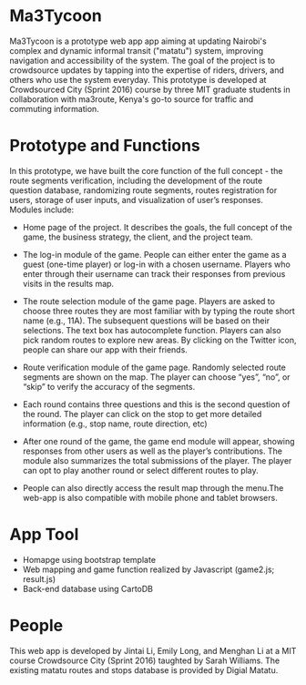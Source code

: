 # Ma3Tycoon
Ma3Tycoon is a prototype web app app aiming at updating Nairobi's complex and dynamic informal transit ("matatu") system, improving navigation and accessibility of the system. The goal of the project is to crowdsource updates by tapping into the expertise of riders, drivers, and others who use the system everyday. This prototype is developed at Crowdsourced City (Sprint 2016) course by three MIT graduate students in collaboration with ma3route, Kenya's go-to source for traffic and commuting information.

# Prototype and Functions
In this prototype, we have built the core function of the full concept - the route segments verification, including the development of the route question database, randomizing route segments, routes registration for users, storage of user inputs, and visualization of user’s responses. Modules include:

- Home page of the project. It describes the goals, the full concept of the game, the business strategy, the client, and the project team.

- The log-in module of the game. People can either enter the game as a guest (one-time player) or log-in with a chosen username. Players who enter through their username can track their responses from previous visits in the results map.

- The route selection module of the game page. Players are asked to choose three routes they are most familiar with by typing the route short name (e.g., 11A). The subsequent questions will be based on their selections. The text box has autocomplete function. Players can also pick random routes to explore new areas. By clicking on the Twitter icon, people can share our app with their friends.

- Route verification module of the game page. Randomly selected route segments are shown on the map. The player can choose “yes”, “no”, or “skip” to verify the accuracy of the segments.

- Each round contains three questions and this is the second question of the round. The player can click on the stop to get more detailed information (e.g., stop name, route direction, etc)

- After one round of the game, the game end module will appear, showing responses from other users as well as the player’s contributions. The module also summarizes the total submissions of the player. The player can opt to play another round or select different routes to play.

- People can also directly access the result map through the menu.The web-app is also compatible with mobile phone and tablet browsers.

# App Tool
- Homapge using bootstrap template
- Web mapping and game function realized by Javascript (game2.js; result.js)
- Back-end database using CartoDB

# People
This web app is developed by Jintai Li, Emily Long, and Menghan Li at a MIT course Crowdsource City (Sprint 2016) taughted by Sarah Williams. The existing matatu routes and stops database is provided by Digial Matatu.